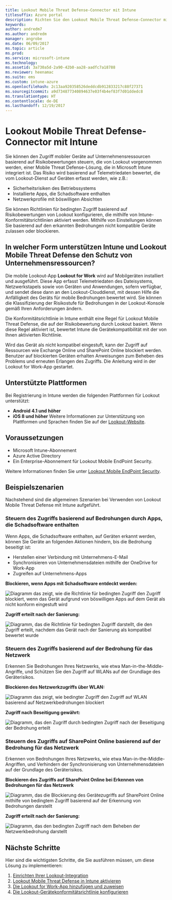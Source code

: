 ```yaml
---
title: Lookout Mobile Threat Defense-Connector mit Intune
titlesuffix: Azure portal
description: Richten Sie den Lookout Mobile Threat Defense-Connector mit Intune ein.
keywords: 
author: andredm7
ms.author: andredm
manager: angrobe
ms.date: 06/09/2017
ms.topic: article
ms.prod: 
ms.service: microsoft-intune
ms.technology: 
ms.assetid: 3a730a5d-2a90-42b0-aa28-aadfc7a18788
ms.reviewer: heenamac
ms.suite: ems
ms.custom: intune-azure
ms.openlocfilehash: 2c13aa920358526deddcdb912833217c88f27371
ms.sourcegitcommit: a9d734877340894637e03f4b4ef83f7d01ddedc8
ms.translationtype: HT
ms.contentlocale: de-DE
ms.lasthandoff: 12/19/2017
---
```

# <a name="lookout-mobile-threat-defense-connector-with-intune"></a>Lookout Mobile Threat Defense-Connector mit Intune

Sie können den Zugriff mobiler Geräte auf Unternehmensressourcen basierend auf Risikobewertungen steuern, die von Lookout vorgenommen werden, einer Mobile Threat Defense-Lösung, die in Microsoft Intune integriert ist. Das Risiko wird basierend auf Telemetriedaten bewertet, die vom Lookout-Dienst auf Geräten erfasst werden, wie z.B.:
- Sicherheitsrisiken des Betriebssystems
- Installierte Apps, die Schadsoftware enthalten
- Netzwerkprofile mit böswilligen Absichten

Sie können Richtlinien für bedingten Zugriff basierend auf Risikobewertungen von Lookout konfigurieren, die mithilfe von Intune-Konformitätsrichtlinien aktiviert werden. Mithilfe von Einstellungen können Sie basierend auf den erkannten Bedrohungen nicht kompatible Geräte zulassen oder blockieren.

## <a name="how-do-intune-and-lookout-mobile-threat-defense-help-protect-company-resources"></a>In welcher Form unterstützen Intune und Lookout Mobile Threat Defense den Schutz von Unternehmensressourcen?
Die mobile Lookout-App **Lookout for Work** wird auf Mobilgeräten installiert und ausgeführt. Diese App erfasst Telemetriedaten des Dateisystems, Netzwerkstapels sowie von Geräten und Anwendungen, sofern verfügbar, und sendet diese dann an den Lookout-Clouddienst, mit dessen Hilfe die Anfälligkeit des Geräts für mobile Bedrohungen bewertet wird. Sie können die Klassifizierung der Risikostufe für Bedrohungen in der Lookout-Konsole gemäß Ihren Anforderungen ändern.  

Die Konformitätsrichtlinie in Intune enthält eine Regel für Lookout Mobile Threat Defense, die auf der Risikobewertung durch Lookout basiert. Wenn diese Regel aktiviert ist, bewertet Intune die Gerätekompatibilität mit der von Ihnen aktivierten Richtlinie.

Wird das Gerät als nicht kompatibel eingestuft, kann der Zugriff auf Ressourcen wie Exchange Online und SharePoint Online blockiert werden. Benutzer auf blockierten Geräten erhalten Anweisungen zum Beheben des Problems und erneuten Erlangen des Zugriffs. Die Anleitung wird in der Lookout for Work-App gestartet.

## <a name="supported-platforms"></a>Unterstützte Plattformen
Bei Registrierung in Intune werden die folgenden Plattformen für Lookout unterstützt:
* **Android 4.1 und höher**
* **iOS 8 und höher** Weitere Informationen zur Unterstützung von Plattformen und Sprachen finden Sie auf der [Lookout-Website](https://personal.support.lookout.com/hc/articles/114094140253).

## <a name="prerequisites"></a>Voraussetzungen
* Microsoft Intune-Abonnement
* Azure Active Directory
* Ein Enterprise-Abonnement für Lookout Mobile EndPoint Security.  

Weitere Informationen finden Sie unter [Lookout Mobile EndPoint Security](https://www.lookout.com/products/mobile-endpoint-security).

## <a name="sample-scenarios"></a>Beispielszenarien

Nachstehend sind die allgemeinen Szenarien bei Verwenden von Lookout Mobile Threat Defense mit Intune aufgeführt.

### <a name="control-access-based-on-threats-from-malicious-apps"></a>Steuern des Zugriffs basierend auf Bedrohungen durch Apps, die Schadsoftware enthalten
Wenn Apps, die Schadsoftware enthalten, auf Geräten erkannt werden, können Sie Geräte an folgenden Aktionen hindern, bis die Bedrohung beseitigt ist:
* Herstellen einer Verbindung mit Unternehmens-E-Mail
* Synchronisieren von Unternehmensdateien mithilfe der OneDrive for Work-App
* Zugreifen auf Unternehmens-Apps

**Blockieren, wenn Apps mit Schadsoftware entdeckt werden:**

![Diagramm das zeigt, wie die Richtlinie für bedingten Zugriff den Zugriff blockiert, wenn das Gerät aufgrund von böswilligen Apps auf dem Gerät als nicht konform eingestuft wird](./media/malicious-apps-blocked.png)

**Zugriff erteilt nach der Sanierung:**

![Diagramm, das die Richtlinie für bedingten Zugriff darstellt, die den Zugriff erteilt, nachdem das Gerät nach der Sanierung als kompatibel bewertet wurde](./media/malicious-apps-unblocked.png)

### <a name="control-access-based-on-threat-to-network"></a>Steuern des Zugriffs basierend auf der Bedrohung für das Netzwerk
Erkennen Sie Bedrohungen Ihres Netzwerks, wie etwa Man-in-the-Middle-Angriffe, und Schützen Sie den Zugriff auf WLANs auf der Grundlage des Geräterisikos.

**Blockieren des Netzwerkzugriffs über WLAN:**

![Diagramm das zeigt, wie bedingter Zugriff den Zugriff auf WLAN basierend auf Netzwerkbedrohungen blockiert](./media/network-wifi-blocked.png)

**Zugriff nach Beseitigung gewährt:**

![Diagramm, das den Zugriff durch bedingten Zugriff nach der Beseitigung der Bedrohung erteilt](./media/network-wifi-unblocked.png)
### <a name="control-access-to-sharepoint-online-based-on-threat-to-network"></a>Steuern des Zugriffs auf SharePoint Online basierend auf der Bedrohung für das Netzwerk

Erkennen von Bedrohungen Ihres Netzwerks, wie etwa Man-in-the-Middle-Angriffen, und Verhindern der Synchronisierung von Unternehmensdateien auf der Grundlage des Geräterisikos.

**Blockieren des Zugriffs auf SharePoint Online bei Erkennen von Bedrohungen für das Netzwerk**

![Diagramm, das die Blockierung des Gerätezugriffs auf SharePoint Online mithilfe von bedingtem Zugriff basierend auf der Erkennung von Bedrohungen darstellt](./media/network-spo-blocked.png)


**Zugriff erteilt nach der Sanierung:**

![Diagramm, das den bedingten Zugriff nach dem Beheben der Netzwerkbedrohung darstellt](./media/network-spo-unblocked.png)

## <a name="next-steps"></a>Nächste Schritte
Hier sind die wichtigsten Schritte, die Sie ausführen müssen, um diese Lösung zu implementieren:
1.  [Einrichten Ihrer Lookout-Integration](lookout-mtd-connector-integration.md)
2.  [Lookout Mobile Threat Defense in Intune aktivieren](mtd-connector-enable.md)
3.  [Die Lookout for Work-App hinzufügen und zuweisen](mtd-apps-ios-app-configuration-policy-add-assign.md)
4.  [Die Lookout-Gerätekonformitätsrichtlinie konfigurieren](mtd-device-compliance-policy-create.md)
